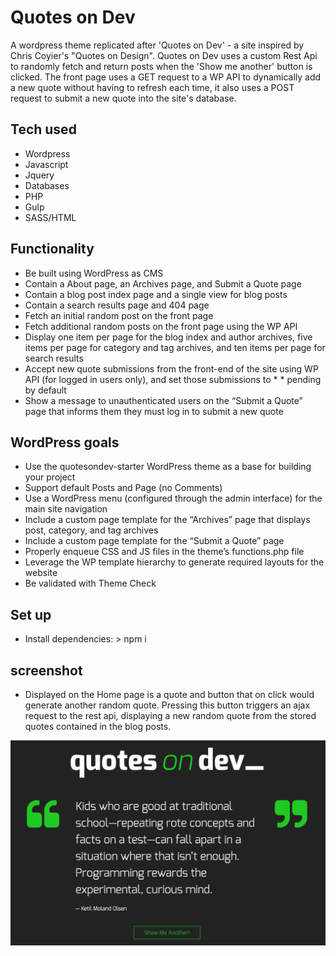 # Quotes on Dev 

A wordpress theme replicated after 'Quotes on Dev' - a site inspired by Chris Coyier's "Quotes on Design".
Quotes on Dev uses a custom Rest Api to randomly fetch and return posts when the 'Show me another' button
is clicked. The front page uses a GET request to a WP API to dynamically add a new quote without having 
to refresh each time, it also uses a POST request to submit a new quote into the site's database.

## Tech used

* Wordpress
* Javascript
* Jquery
* Databases
* PHP
* Gulp
* SASS/HTML

## Functionality

* Be built using WordPress as CMS
* Contain a About page, an Archives page, and Submit a Quote page
* Contain a blog post index page and a single view for blog posts
* Contain a search results page and 404 page
* Fetch an initial random post on the front page
* Fetch additional random posts on the front page using the WP API
* Display one item per page for the blog index and author archives, 
  five items per page for category and tag archives, and ten items per page for search results
* Accept new quote submissions from the front-end of the site using WP API (for logged in users only), 
  and set those submissions to * *   pending by default
* Show a message to unauthenticated users on the “Submit a Quote” page that informs them they must log in to submit a new quote

## WordPress goals

* Use the quotesondev-starter WordPress theme as a base for building your project
* Support default Posts and Page (no Comments)
* Use a WordPress menu (configured through the admin interface) for the main site navigation
* Include a custom page template for the “Archives” page that displays post, category, and tag archives
* Include a custom page template for the “Submit a Quote” page
* Properly enqueue CSS and JS files in the theme’s functions.php file
* Leverage the WP template hierarchy to generate required layouts for the website
* Be validated with Theme Check

## Set up

* Install dependencies: > npm i

## screenshot

* Displayed on the Home page is a quote and button that on click would generate another random quote. Pressing this button triggers an    ajax request to the rest api, displaying a new random quote from the stored quotes contained in the blog posts.

![](assets/quote.png)




